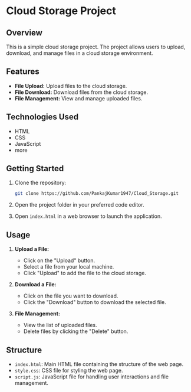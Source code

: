 # Cloud Storage Project

## Overview

This is a simple cloud storage project. The project allows users to upload, download, and manage files in a cloud storage environment.

## Features

- **File Upload:** Upload files to the cloud storage.
- **File Download:** Download files from the cloud storage.
- **File Management:** View and manage uploaded files.

## Technologies Used

- HTML
- CSS
- JavaScript
- more

## Getting Started

1. Clone the repository:

    ```bash
    git clone https://github.com/PankajKumar1947/Cloud_Storage.git
    ```

2. Open the project folder in your preferred code editor.

3. Open `index.html` in a web browser to launch the application.

## Usage

1. **Upload a File:**
    - Click on the "Upload" button.
    - Select a file from your local machine.
    - Click "Upload" to add the file to the cloud storage.

2. **Download a File:**
    - Click on the file you want to download.
    - Click the "Download" button to download the selected file.

3. **File Management:**
    - View the list of uploaded files.
    - Delete files by clicking the "Delete" button.

## Structure

- `index.html`: Main HTML file containing the structure of the web page.
- `style.css`: CSS file for styling the web page.
- `script.js`: JavaScript file for handling user interactions and file management.

